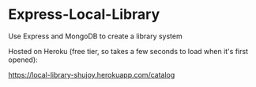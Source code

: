 # Express-Local-Library

Use Express and MongoDB to create a library system



Hosted on Heroku (free tier, so takes a few seconds to load when it's first opened):

https://local-library-shujoy.herokuapp.com/catalog

